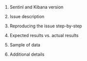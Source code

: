 <!--
Thanks for taking time to report an issue. Please try to:

* Be precise: describe expected results vs. actual results
* Be clear: explain how to reproduce the problem, step by step
* Include only one problem per report
* Include details about your setup/system/os where possible

This section will NOT appear in your Issue report!
-->

1. Sentinl and Kibana version 

2. Issue description

3. Reproducing the issue step-by-step

4. Expected results vs. actual results

5. Sample of data

6. Additional details


